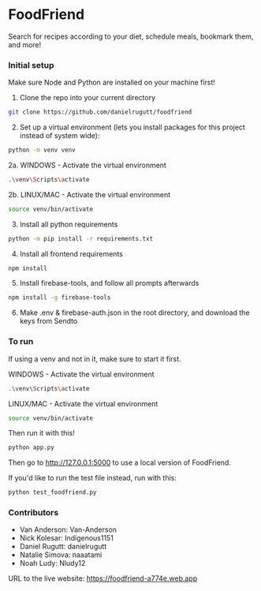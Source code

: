 # FoodFriend
Search for recipes according to your diet, schedule meals, bookmark them, and more!

### Initial setup
Make sure Node and Python are installed on your machine first!
1. Clone the repo into your current directory
``` sh
git clone https://github.com/danielrugutt/foodfriend
```

2. Set up a virtual environment (lets you install packages for this project instead of system wide):
``` sh
python -m venv venv
```

2a. WINDOWS - Activate the virtual environment
``` sh
.\venv\Scripts\activate
```

2b. LINUX/MAC - Activate the virtual environment
``` sh
source venv/bin/activate
```

3. Install all python requirements
``` sh
python -m pip install -r requirements.txt
```

4. Install all frontend requirements
``` sh
npm install
```

5. Install firebase-tools, and follow all prompts afterwards
``` sh
npm install -g firebase-tools
```

6. Make .env & firebase-auth.json in the root directory, and download the keys from Sendto 

### To run
If using a venv and not in it, make sure to start it first.

WINDOWS - Activate the virtual environment
``` sh
.\venv\Scripts\activate
```

LINUX/MAC - Activate the virtual environment
``` sh
source venv/bin/activate
```

Then run it with this!
``` sh
python app.py
```

Then go to http://127.0.0.1:5000 to use a local version of FoodFriend.


If you'd like to run the test file instead, run with this:
``` sh
python test_foodfriend.py
``` 

### Contributors
- Van Anderson: Van-Anderson
- Nick Kolesar: Indigenous1151
- Daniel Rugutt: danielrugutt
- Natalie Simova: naaatami
- Noah Ludy: Nludy12

URL to the live website:  https://foodfriend-a774e.web.app
